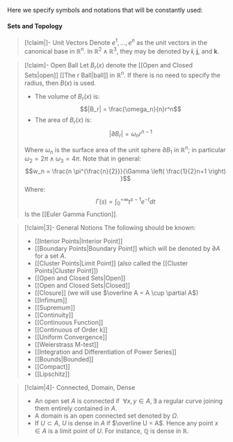 Here we specify symbols and notations that will be constantly used:

#### Sets and Topology

>[!claim|]- Unit Vectors
Denote $e^1, \dots, e^n$ as the unit vectors in the canonical base in $\mathbb{R}^n$. In $\mathbb{R}^2 \; \land \; \mathbb{R}^3$, they may be denoted by **i**, **j**, and **k**.

>[!claim]- Open Ball
>Let $B_r(x)$ denote the [[Open and Closed Sets|open]] [[The r Ball|ball]] in $\mathbb{R}^n$. If there is no need to specify the radius, then $B(x)$ is used.
>- The volume of $B_r(x)$ is: $$|B_r| = \frac{\omega_n}{n}r^n$$
>- The area of $B_r(x)$ is: $$|\partial B_r| = \omega_n r^{n-1}$$
>  
>  Where $\omega_n$ is the surface area of the unit sphere $\partial B_1$ in $\mathbb{R}^n$; in particular $\omega_2 = 2 \pi \; \land \; \omega_3 = 4 \pi$. 
>Note that in general: $$w_n = \frac{n \pi^{\frac{n}{2}}}{\Gamma \left( \frac{1}{2}n+1 \right) }$$Where: $$\Gamma(s) = \int_0^{+\infty}t^{s-1}e^{-t} dt$$Is the [[Euler Gamma Function]].

>[!claim|3]- General Notions
>The following should be known:
>- [[Interior Points|Interior Point]]
>- [[Boundary Points|Boundary Point]] which will be denoted by $\partial A$ for a set $A$.
>- [[Cluster Points|Limit Point]] (also called the [[Cluster Points|Cluster Point]])
>- [[Open and Closed Sets|Open]]
>- [[Open and Closed Sets|Closed]]
>- [[Closure]] (we will use $\overline A = A \cup \partial A$)
>- [[Infimum]]
>- [[Supremum]]
>- [[Continuity]]
>- [[Continuous Function]]
>- [[Continuous of Order k]]
>- [[Uniform Convergence]]
>- [[Weierstrass M-test]]
>- [[Integration and Differentiation of Power Series]]
>- [[Bounds|Bounded]]
>- [[Compact]]
>- [[Lipschitz]]

>[!claim|4]- Connected, Domain, Dense 
>- An open set $A$ is connected if $\:\forall x,y \in A, \exists$ a regular curve joining them entirely contained in $A$. 
>- A domain is an open connected set denoted by $\Omega$.
>- If $U \subset A$, $U$ is dense in $A$ if $\overline U = A$. Hence any point $x \in A$ is a limit point of $U$. For instance, $\mathbb{Q}$ is dense in $\mathbb{R}$.








